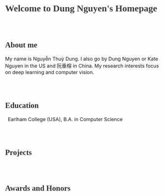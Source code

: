 <h1 style="color:rgb(60,60,60); font-family:Tahoma; font-size:30px">Welcome to Dung Nguyen's Homepage</h1>
<br/>
<br/>
<h2 style="color:rgb(50,50,50); font-family:Heveltica; font-size:25px">About me</h2>
  <p style="font-size:16px;">
  My name is Nguyễn Thuỳ Dung. I also go by Dung Nguyen or Kate Nguyen in the US and 阮垂榕 in China. My research interests focus on deep learning and computer vision.
  </p>
<br/>
<br/>

<h2 style="color:rgb(50,50,50); font-family:Heveltica; font-size:25px">Education</h2>
  <p style="font-size:16px;">
    <i class="fas fa-graduation-cap fa-lg" style="color: rgb(70,70,70)"></i>&nbsp; Earlham College (USA), B.A. in Computer Science
  </p>                                                                     
<br/>
<br/>

<h2 style="color:rgb(50,50,50); font-family:Heveltica; font-size:25px">Projects</h2>
  <p style="font-size:16px;">
  </p>
<br/>
<br/>

<h2 style="color:rgb(50,50,50); font-family:Heveltica; font-size:25px">Awards and Honors</h2>
  <p style="font-size:16px;">
  </p>
<br/>
<br/>
